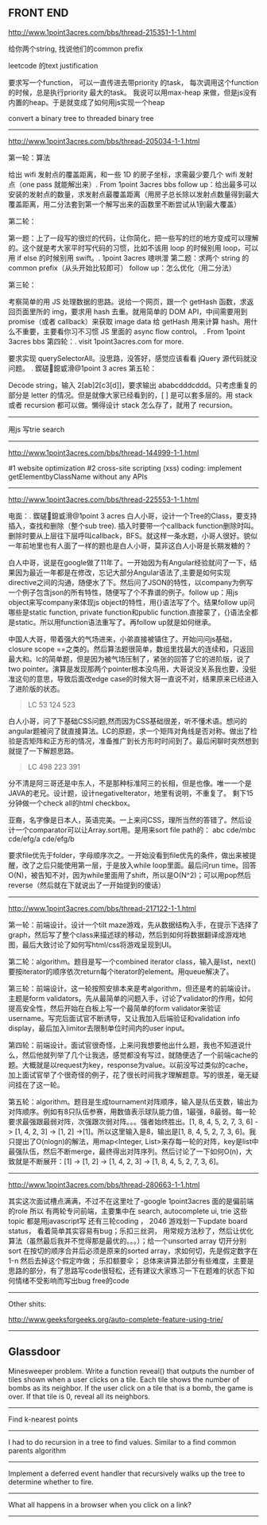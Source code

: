 ## FRONT END

http://www.1point3acres.com/bbs/thread-215351-1-1.html

给你两个string, 找说他们的common prefix

leetcode 的text justification

要求写一个function， 可以一直传进去带priority 的task， 每次调用这个function的时候，总是执行priority 最大的task。  我说可以用max-heap 来做，但是js没有内置的heap。于是就变成了如何用js实现一个heap

convert a binary tree to threaded binary tree

---

http://www.1point3acres.com/bbs/thread-205034-1-1.html

第一轮：算法

给出 wifi 发射点的覆盖距离，和一些 1D 的房子坐标，求需最少要几个 wifi 发射点（one pass 就能解出来）. From 1point 3acres bbs
follow up：给出最多可以安装的发射点的数量，求发射点最覆盖距离（用房子总长除以发射点数量得到最大覆盖距离，用二分法套到第一个解写出来的函数里不断尝试从1到最大覆盖）

第二轮：

第一题：上了一段写的很烂的代码，让你简化，把一些写的烂的地方变成可以理解的。这个就是考大家平时写代码的习惯，比如不该用 loop 的时候别用 loop，可以用 if else 的时候别用 swift。. 1point 3acres 璁哄潧
第二题：求两个 string 的 common prefix（从头开始比较即可）
follow up：怎么优化（用二分法）

第三轮：

考察简单的用 JS 处理数据的思路。说给一个网页，跟一个 getHash 函数，求返回页面里所的 img，要求用 hash 去重。就用简单的 DOM API，中间需要用到 promise（或者 callback）来获取 image data 给 getHash 用来计算 hash。用什么不重要，主要看你习不习惯 JS 里面的 async flow control。
. From 1point 3acres bbs
第四轮：. visit 1point3acres.com for more.

要求实现 querySelectorAll。没思路，没答好，感觉应该看看 jQuery 源代码就没问题。
. 鍥磋鎴戜滑@1point 3 acres
第五轮：

Decode string，输入 2[ab]2[c3[d]]，要求输出 ababcdddcddd。只考虑重复的部分是 letter 的情况。但是就像大家已经看到的，[ ] 是可以套多层的。用 stack 或者 recursion 都可以做。懒得设计 stack 怎么存了，就用了 recursion。

---

用js 写trie search

---

http://www.1point3acres.com/bbs/thread-144999-1-1.html

#1 website optimization
#2 cross-site scripting (xss)
coding: implement getElementbyClassName without any APIs 

---

http://www.1point3acres.com/bbs/thread-225553-1-1.html

电面：. 鍥磋鎴戜滑@1point 3 acres
白人小哥，设计一个Tree的Class，要支持插入，查找和删除（整个sub tree). 插入时要带一个callback function删除时叫。删除时要从上层往下层呼叫callback，BFS。就这样一条水题，小哥人很好。貌似一年前地里也有人面了一样的题也是白人小哥，莫非这白人小哥是长期发糖的？

白人中哥，说是在google做了11年了。一开始因为有Angular经验就问了一下，结果因为最近一年都是在修改，忘记大部分Angular语法了,主要是如何实现directive之间的沟通，随便水了下。然后问了JSON的特性，以company为例写一个例子包含json的所有特性，随便写了个不靠谱的例子。follow up：用js object来写company来体现js object的特性，用{}语法写了个。结果follow up问哪些是static function, private function和public function.直接蒙了，{}语法全都是static。所以用function语法重写了。再follow up就是如何继承。 

中国人大哥，带着强大的气场进来，小弟直接被镇住了。开始问问js基础，closure scope ==之类的。然后算法题很简单，数组里找最大的连续和，只返回最大和。lc的简单题，但是因为被气场压制了，紧张的回答了它的进阶版，说了two pointer。演算是发现那两个pointer根本没鸟用，大哥说没关系我也要，没挺准这句的意思，导致后面改edge case的时候大哥一直说不对，结果原来已经进入了进阶版的状态。 

> LC 53 124 523

白人小哥，问了下基础CSS问题,然而因为CSS基础很差，听不懂术语。想问的angular题被问了就直接算法。LC的原题，求一个矩阵对角线是否对称。做出了检验是否矩阵和正方形的情况，准备推广到长方形时时间到了。最后闲聊时突然想到就提了一下解题思路。

> LC 498 223 391

分不清是阿三哥还是中东人，不是那种标准阿三的长相，但是也像。唯一一个是JAVA的老兄。设计题，设计negativeIterator，地里有说明，不重复了。 剩下15分钟做一个check all的html checkbox。

亚裔，名字像是日本人，英语完美。一上来问CSS，理所当然的答错了。然后设计一个comparator可以让Array.sort用。是用来sort file path的：
abc
cde/mbc
cde/efg/a
cde/efg/b

要求file优先于folder，字母顺序次之。一开始没看到file优先的条件，做出来被提醒，改了之后只能使用第一层，于是放入while loop里面。最后问run time。回答O(N)，被告知不对，因为while里面用了shift，所以是O(N^2)；可以用pop然后reverse（然后就在下就说出了一开始提到的傻话）

---

http://www.1point3acres.com/bbs/thread-217122-1-1.html

第一轮：前端设计。设计一个tilt maze游戏，先从数据结构入手，在提示下选择了graph，然后写了整个class来描述球的移动，然后到如何将数据翻译成游戏地图，最后大致讨论了如何写html/css将游戏呈现到UI。

第二轮：algorithm。题目是写一个combined iterator class，输入是list<Iterator>，next()要按iterator的顺序依次return每个iterator的element。用queue解决了。

第三轮：前端设计。这一轮按照安排本来是考algorithm，但还是考的前端设计。主题是form validators。先从最简单的问题入手，讨论了validator的作用，如何提高安全性，然后开始在白板上写一个最简单的form validator来验证username。写完后面试官不断诱导，又让我加入后端验证和validation info display，最后加入limitor去限制单位时间内的user input。

第四轮：前端设计。面试官很奇怪，上来问我想要他出什么题，我也不知道说什么，然后他就列举了几个让我选，感觉都没有写过，就随便选了一个前端cache的题。大概就是以request为key，response为value。以前没写过类似的cache，加上面试官举了个很奇怪的例子，花了很长时间我才理解题意。写的很差，毫无疑问挂在了这一轮。

第五轮：algorithm。题目是生成tournament对阵顺序，输入是队伍支数，输出为对阵顺序。例如有8只队伍参赛，用数值表示球队能力值，1最强，8最弱。每一轮要求最强跟最弱对阵，次强跟次弱对阵。。。强者始终胜出。[1, 8, 4, 5, 2, 7, 3, 6] -> [1, 4, 2, 3] -> [1, 2] ->[1]。所以这里输入是8，输出是[1, 8, 4, 5, 2, 7, 3, 6]。我只提出了O(nlogn)的解法，用map<Integer, List>来存每一轮的对阵，key是list中最强队伍，然后不断merge，最终得出对阵序列。然后讨论了一下如何O(n)，大致就是不断展开：[1] -> [1, 2] -> [1, 4, 2, 3] -> [1, 8, 4, 5, 2, 7, 3, 6]。

---

http://www.1point3acres.com/bbs/thread-280663-1-1.html

其实这次面试槽点满满，不过不在这里吐了-google 1point3acres
面的是偏前端的role 所以 有两轮专问前端，主要集中在 search, autocomplete ui, trie 这些topic 都是用javascript写
还有三轮coding ， 2046 游戏划一下update board status， 看着简单其实容易有bug；乐扣三丝洞， 用常规方法秒了，然后让优化算法（虽然最后我并不觉得那是最优的。。。）；给一个unsorted array 切开分别sort 在按切的顺序合并后必须是原来的sorted array，求如何切，先是假定数字在1-n 然后去掉这个假定咋做； 乐扣额要伞；
总体来讲算法部分有些难度，主要是思路的部分，有了思路写code很轻松，还有建议大家练习一下在题难的状态下如何情绪不受影响而写出bug free的code

---

Other shits:

http://www.geeksforgeeks.org/auto-complete-feature-using-trie/

---


## Glassdoor


Minesweeper problem. Write a function reveal() that outputs the number of tiles shown when a user clicks on a tile. Each tile shows the number of bombs as its neighbor. If the user click on a tile that is a bomb, the game is over. If that tile is 0, reveal all its neighbors.  

---

Find k-nearest points

---

I had to do recursion in a tree to find values. Similar to a find common parents algorithm

---

Implement a deferred event handler that recursively walks up the tree to determine whether to fire.  

---

What all happens in a browser when you click on a link?  

---

